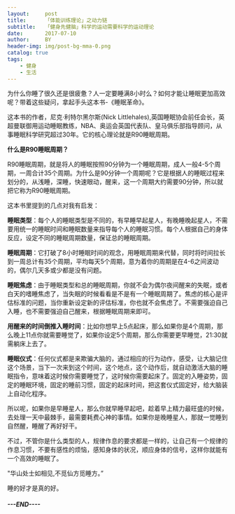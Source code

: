 ```yaml
---
layout:     post
title:      「体能训练理论」之动力链
subtitle:   「健身先健脑」科学的运动需要科学的运动理论
date:       2017-07-10
author:     BY
header-img: img/post-bg-mma-0.png
catalog: true
tags:
    - 健身
    - 生活
---
```




为什么你睡了很久还是很疲惫？人一定要睡满8小时么？如何才能让睡眠更加高效呢？带着这些疑问，拿起手头这本书-《睡眠革命》。

这本书的作者，尼克·利特尔黑尔斯(Nick Littlehales),英国睡眠协会前任会长，英超曼联御用运动睡眠教练，NBA、奥运会英国代表队、皇马俱乐部指导顾问，从事睡眠科学研究超过30年。它的核心理论就是R90睡眠周期。

**什么是R90睡眠周期？**

R90睡眠周期，就是将人的睡眠按照90分钟为一个睡眠周期，成人一般4-5个周期，一周合计35个周期。为什么是90分钟一个周期呢？它是根据人的睡眠过程来划分的，从浅睡，深睡，快速眼动，醒来，这一个周期大约需要90分钟，所以就把它称为R90睡眠周期。

这本书里提到的几点对我有启发：

**睡眠类型**：每个人的睡眠类型是不同的，有早睡早起星人，有晚睡晚起星人，不需要用统一的睡眠时间和睡眠数量来指导每个人的睡眠习惯。每个人根据自己的身体反应，设定不同的睡眠周期数量，保证总的睡眠周期。

**睡眠周期**：它打破了8小时睡眠时间的观念，用睡眠周期来代替，同时将时间拉长到一周总计有35个周期，平均每天5个周期，意为着你的周期是在4-6之间波动的，偶尔几天多或少都是没有问题。

**睡眠焦虑**：由于睡眠类型和总的睡眠周期，你就不会为偶尔夜间醒来的失眠，或者白天的嗜睡焦虑了，当失眠的时候看看是不是有一个睡眠周期了。焦虑的核心是评估标准的问题，当你重新设定新的评估标准，你也就不会焦虑了。不需要强迫自己入睡，也不需要强迫自己醒来，根据睡眠周期来即可。

**用醒来的时间倒推入睡时间**：比如你想早上5点起床，那么如果你是4个周期，那么晚上11点你就需要睡觉了，如果你设定5个周期，那么你需要更早睡觉，21:30就需躺床上去了。

**睡眠仪式**：任何仪式都是来欺骗大脑的，通过相应的行为动作，感受，让大脑记住这个场景，当下一次来到这个时间，这个地点，这个动作后，就自动激活大脑的睡眠指令，意味着这时候你需要睡觉了，这时候你需要起床了。固定的入睡姿势，固定的睡眠环境，固定的睡前习惯，固定的起床时间，把这套仪式固定好，给大脑装上自动化程序。

所以呢，如果你是早睡星人，那么你就早睡早起吧，趁着早上精力最旺盛的时候，去处理一天中最棘手，最需要耗费心神的事情。如果你是晚睡星人，那就一觉睡到自然醒，睡醒了再好好干。

不过，不管你是什么类型的人，规律作息的要求都是一样的，让自己有一个规律的作息习惯，不要有感性的烦恼，感知身体的状况，顺应身体的信号，这样你就能有一个高效的睡眠了。

"华山处士如相见,不觅仙方觅睡方。”

睡的好才是真的好。


##### ---END----
